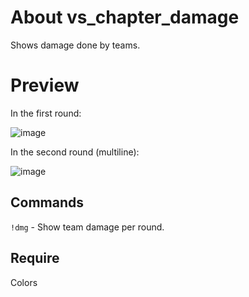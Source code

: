 # About vs_chapter_damage
Shows damage done by teams.

# Preview
In the first round:

![image](https://github.com/TouchMe-Inc/l4d2_vs_chapter_damage/assets/89782512/915f123d-de4e-4395-839b-9d77dee71f1a)

In the second round (multiline):

![image](https://github.com/TouchMe-Inc/l4d2_vs_chapter_damage/assets/89782512/d1e97655-397c-437e-9923-2a17437af1a9)

## Commands
`!dmg` - Show team damage per round.

## Require
Colors
